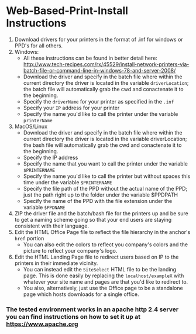 # Web-Based-Print-Install Instructions
1. Download drivers for your printers in the format of .inf for windows or PPD's for all others.
2. Windows:
    * All these instructions can be found in better detail here: http://www.tech-recipes.com/rx/45529/install-network-printers-via-batch-file-or-command-line-in-windows-78-and-server-2008/
    * Download the driver and specify in the batch file where within the current directory the driver is located in the variable `driverLocation`; the batch file will automatically grab the cwd and conactenate it to the beginning.
    * Specify the `driverName` for your printer as specified in the `.inf`
    * Specify your `IP` address for your printer
    * Specify the name you'd like to call the printer under the variable `printerName`   
3. MacOS/Linux
    * Download the driver and specify in the batch file where within the current directory the driver is located in the variable driverLocation; the bash file will automatically grab the cwd and conactenate it to the beginning.
    * Specify the IP address
    * Specify the name that you want to call the printer under the variable `$PRINTERNAME`
    * Specify the name you'd like to call the printer but without spaces this time under the variable `$PRINTERNAME`
    * Specify the file path of the PPD without the actual name of the PPD; just the path right up to the folder under the variable $PPDPATH
    * Specify the name of the PPD with the file extension under the variable `$PPDNAME`
4. ZIP the driver file and the batch/bash file for the printers up and be sure to get a naming scheme going so that your end users are staying consistent with their language.
5. Edit the HTML Office Page file to reflect the file hierarchy in the anchor's `href` portion
    * You can also edit the colors to reflect you company's colors and the picture to reflect your company's logo.
6. Edit the HTML Landing Page file to redirect users based on IP to the printers in their immediate vicinity.
    * You can instead edit the `SiteSelect` HTML file to be the landing page. This is done easily by replacing the `localhost/exampleX` with whatever your site name and pages are that you'd like to redirect to.
    * You also, alternatively, just use the Office page to be a standalone page which hosts downloads for a single office.

### The tested environment works in an apache http 2.4 server you can find instructions on how to set it up at https://www.apache.org
